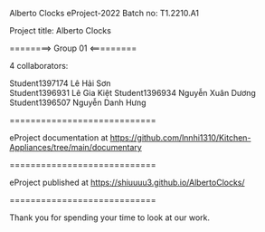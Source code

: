 Alberto Clocks
eProject-2022 Batch no: T1.2210.A1

Project title: Alberto Clocks

========> Group 01 <=========

4 collaborators:

Student1397174  Lê Hải Sơn  
Student1396931  Lê Gia Kiệt 
Student1396934  Nguyễn Xuân Dương
Student1396507  Nguyễn Danh Hưng

============================

eProject documentation at https://github.com/lnnhi1310/Kitchen-Appliances/tree/main/documentary

============================

eProject published at https://shiuuuu3.github.io/AlbertoClocks/

============================

Thank you for spending your time to look at our work.
